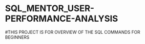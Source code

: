 # SQL_MENTOR_USER-PERFORMANCE-ANALYSIS
#THIS PROJECT IS  FOR OVERVIEW OF THE SQL  COMMANDS FOR BEGINNERS
